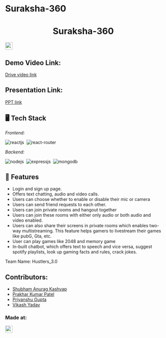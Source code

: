 # Suraksha-360

<h1 align="center">Suraksha-360</h1>
<p align="center">
</p>

<a href="https://hack36.com"> <img src="https://i.postimg.cc/RFFWF4vg/built-at-hack.jpg" height=24px> </a>

## Demo Video Link:
  <a href="https://drive.google.com/file/d/1g9Unu_R1msDFX-GMsOlXmxrsNiBU_PFi/view?usp=sharing">Drive video link</a>
  
## Presentation Link:
  <a href="https://drive.google.com/file/d/1Vmd-FT81kP3qtk3Z_dHOaoc4FYMRlusG/view?usp=sharing"> PPT link </a>

## 🖥️ Tech Stack
*Frontend:*

![reactjs](https://img.shields.io/badge/React-20232A?style=for-the-badge&logo=react&logoColor=61DAFB)&nbsp;
![react-router](https://img.shields.io/badge/React_Router-CA4245?style=for-the-badge&logo=react-router&logoColor=white)&nbsp;

*Backend:*

![nodejs](https://img.shields.io/badge/Node.js-43853D?style=for-the-badge&logo=node.js&logoColor=white)&nbsp;
![expressjs](https://img.shields.io/badge/Express.js-000000?style=for-the-badge&logo=express&logoColor=white)&nbsp;
![mongodb](https://img.shields.io/badge/MongoDB-4EA94B?style=for-the-badge&logo=mongodb&logoColor=white)&nbsp;


## 🚀 Features
- Login and sign up page. 
- Offers text chatting, audio and video calls.
- Users can choose whether to enable or disable their mic or camera
- Users can send friend requests to each other.
- Users can join private rooms and hangout together
- Users can join these rooms with either only audio or both audio and video enabled.
- Users can also share their screens in private rooms which enables two-way multistreaming. This feature helps gamers to livestream their games like pubG, Gta, etc.
- User can play games like 2048 and memory game
- In-built chatbot, which offers text to speech and vice versa, suggest spotify playlists, look up gaming facts and rules, crack jokes.
 
Team Name: Hustlers_3.0

## Contributors: 

* [Shubham Anurag Kashyap](https://github.com/admirerr) 
* [Prakhar Kumar Patel](https://github.com/Prakharpatel-24) 
* [Priyanshu Gupta](https://github.com/priygit96) 
* [Vikash Yadav](https://github.com/rafale-2001) 

### Made at:
<a href="https://hack36.com"> <img src="https://i.postimg.cc/RFFWF4vg/built-at-hack.jpg" height=24px> </a>
